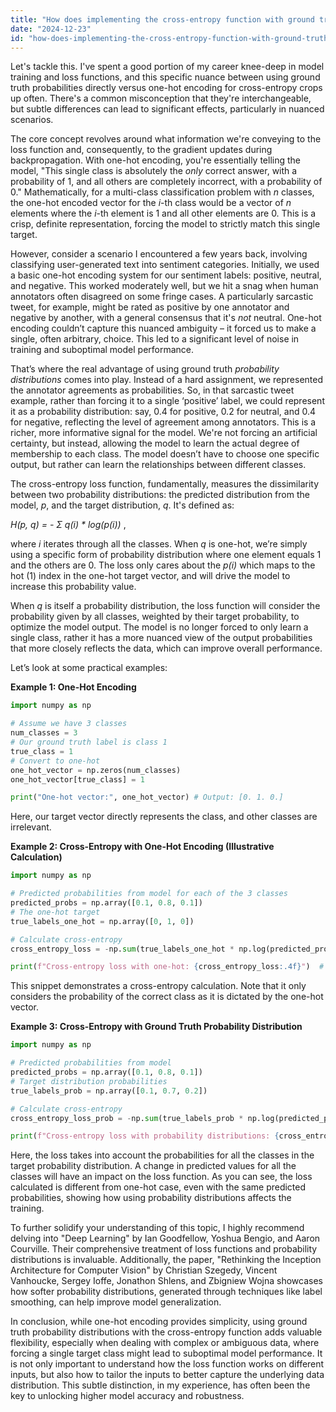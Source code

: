 ```yaml
---
title: "How does implementing the cross-entropy function with ground truth probability compare to using a one-hot encoded vector?"
date: "2024-12-23"
id: "how-does-implementing-the-cross-entropy-function-with-ground-truth-probability-compare-to-using-a-one-hot-encoded-vector"
---
```


Let's tackle this. I've spent a good portion of my career knee-deep in model training and loss functions, and this specific nuance between using ground truth probabilities directly versus one-hot encoding for cross-entropy crops up often. There's a common misconception that they're interchangeable, but subtle differences can lead to significant effects, particularly in nuanced scenarios.

The core concept revolves around what information we're conveying to the loss function and, consequently, to the gradient updates during backpropagation. With one-hot encoding, you're essentially telling the model, "This single class is absolutely the *only* correct answer, with a probability of 1, and all others are completely incorrect, with a probability of 0." Mathematically, for a multi-class classification problem with *n* classes, the one-hot encoded vector for the *i*-th class would be a vector of *n* elements where the *i*-th element is 1 and all other elements are 0. This is a crisp, definite representation, forcing the model to strictly match this single target.

However, consider a scenario I encountered a few years back, involving classifying user-generated text into sentiment categories. Initially, we used a basic one-hot encoding system for our sentiment labels: positive, neutral, and negative. This worked moderately well, but we hit a snag when human annotators often disagreed on some fringe cases. A particularly sarcastic tweet, for example, might be rated as positive by one annotator and negative by another, with a general consensus that it's *not* neutral. One-hot encoding couldn’t capture this nuanced ambiguity – it forced us to make a single, often arbitrary, choice. This led to a significant level of noise in training and suboptimal model performance.

That’s where the real advantage of using ground truth *probability distributions* comes into play. Instead of a hard assignment, we represented the annotator agreements as probabilities. So, in that sarcastic tweet example, rather than forcing it to a single ‘positive’ label, we could represent it as a probability distribution: say, 0.4 for positive, 0.2 for neutral, and 0.4 for negative, reflecting the level of agreement among annotators. This is a richer, more informative signal for the model. We're not forcing an artificial certainty, but instead, allowing the model to learn the actual degree of membership to each class. The model doesn’t have to choose one specific output, but rather can learn the relationships between different classes.

The cross-entropy loss function, fundamentally, measures the dissimilarity between two probability distributions: the predicted distribution from the model, *p*, and the target distribution, *q*. It's defined as:

*H(p, q) = - Σ q(i) * log(p(i))* ,

where *i* iterates through all the classes. When *q* is one-hot, we’re simply using a specific form of probability distribution where one element equals 1 and the others are 0. The loss only cares about the *p(i)* which maps to the hot (1) index in the one-hot target vector, and will drive the model to increase this probability value.

When *q* is itself a probability distribution, the loss function will consider the probability given by all classes, weighted by their target probability, to optimize the model output. The model is no longer forced to only learn a single class, rather it has a more nuanced view of the output probabilities that more closely reflects the data, which can improve overall performance.

Let’s look at some practical examples:

**Example 1: One-Hot Encoding**

```python
import numpy as np

# Assume we have 3 classes
num_classes = 3
# Our ground truth label is class 1
true_class = 1
# Convert to one-hot
one_hot_vector = np.zeros(num_classes)
one_hot_vector[true_class] = 1

print("One-hot vector:", one_hot_vector) # Output: [0. 1. 0.]
```

Here, our target vector directly represents the class, and other classes are irrelevant.

**Example 2: Cross-Entropy with One-Hot Encoding (Illustrative Calculation)**

```python
import numpy as np

# Predicted probabilities from model for each of the 3 classes
predicted_probs = np.array([0.1, 0.8, 0.1])
# The one-hot target
true_labels_one_hot = np.array([0, 1, 0])

# Calculate cross-entropy
cross_entropy_loss = -np.sum(true_labels_one_hot * np.log(predicted_probs + 1e-9)) # adding small epsilon to avoid log(0)

print(f"Cross-entropy loss with one-hot: {cross_entropy_loss:.4f}")  # Output: ~0.2231
```

This snippet demonstrates a cross-entropy calculation. Note that it only considers the probability of the correct class as it is dictated by the one-hot vector.

**Example 3: Cross-Entropy with Ground Truth Probability Distribution**

```python
import numpy as np

# Predicted probabilities from model
predicted_probs = np.array([0.1, 0.8, 0.1])
# Target distribution probabilities
true_labels_prob = np.array([0.1, 0.7, 0.2])

# Calculate cross-entropy
cross_entropy_loss_prob = -np.sum(true_labels_prob * np.log(predicted_probs + 1e-9)) # adding small epsilon to avoid log(0)

print(f"Cross-entropy loss with probability distributions: {cross_entropy_loss_prob:.4f}") # Output: ~0.4474
```

Here, the loss takes into account the probabilities for all the classes in the target probability distribution. A change in predicted values for all the classes will have an impact on the loss function. As you can see, the loss calculated is different from one-hot case, even with the same predicted probabilities, showing how using probability distributions affects the training.

To further solidify your understanding of this topic, I highly recommend delving into "Deep Learning" by Ian Goodfellow, Yoshua Bengio, and Aaron Courville. Their comprehensive treatment of loss functions and probability distributions is invaluable. Additionally, the paper, "Rethinking the Inception Architecture for Computer Vision" by Christian Szegedy, Vincent Vanhoucke, Sergey Ioffe, Jonathon Shlens, and Zbigniew Wojna showcases how softer probability distributions, generated through techniques like label smoothing, can help improve model generalization.

In conclusion, while one-hot encoding provides simplicity, using ground truth probability distributions with the cross-entropy function adds valuable flexibility, especially when dealing with complex or ambiguous data, where forcing a single target class might lead to suboptimal model performance. It is not only important to understand how the loss function works on different inputs, but also how to tailor the inputs to better capture the underlying data distribution. This subtle distinction, in my experience, has often been the key to unlocking higher model accuracy and robustness.
